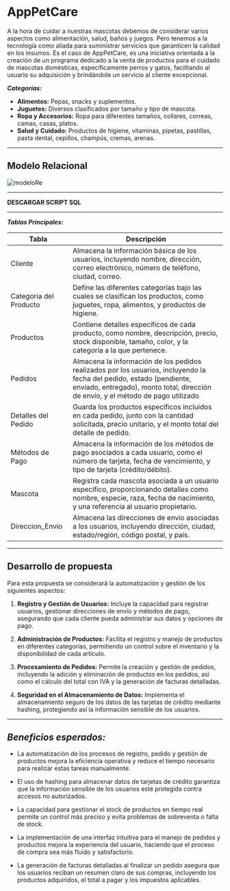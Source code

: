 # AppPetCare
A la hora de cuidar a nuestras mascotas debemos de considerar varios aspectos como alimentación, salud, baños y juegos. Pero tenemos a la tecnología como aliada para suministrar servicios que garanticen la calidad en los insumos. Es el caso de AppPetCare, es una iniciativa orientada a la creación de un programa dedicado a la venta de productos para el cuidado de mascotas domésticas, específicamente perros y gatos, facilitando al usuario su adquisición y brindándole un servicio al cliente excepcional. 


***Categorías:***

- **Alimentos:** Pepas, snacks y suplementos.
- **Juguetes:** Diversos clasificados por tamaño y tipo de mascota.
- **Ropa y Accesorios:** Ropa para diferentes tamaños, collares, correas, camas, casas, platos.
- **Salud y Cuidado:** Productos de higiene, vitaminas, pipetas, pastillas, pasta dental, cepillos, champús, cremas, arenas.
 
---
## Modelo Relacional
![modeloRe](https://github.com/Nathalia-Benites/appPetCare/assets/167949641/ced73d1f-757e-4c8a-97bf-b1389eccb8ea)


____
**DESCARGAR SCRIPT SQL**

-----
***Tablas Principales:***

|Tabla	| Descripción|
|-------|-------------|
| Cliente |Almacena la información básica de los usuarios, incluyendo nombre, dirección, correo electrónico, número de teléfono, ciudad, correo.|
| Categoria del Producto|	Define las diferentes categorías bajo las cuales se clasifican los productos, como juguetes, ropa, alimentos, y productos de higiene.|
|Productos |Contiene detalles específicos de cada producto, como nombre, descripción, precio, stock disponible, tamaño, color, y la categoría a la que pertenece.|
|Pedidos |Almacena la información de los pedidos realizados por los usuarios, incluyendo la fecha del pedido, estado (pendiente, enviado, entregado), monto total, dirección de envío, y el método de pago utilizado|
|Detalles del Pedido |Guarda los productos específicos incluidos en cada pedido, junto con la cantidad solicitada, precio unitario, y el monto total del detalle de pedido.|
|Métodos de Pago| Almacena la información de los métodos de pago asociados a cada usuario, como el número de tarjeta, fecha de vencimiento, y tipo de tarjeta (crédito/débito).|
| Mascota |Registra cada mascota asociada a un usuario específico, proporcionando detalles como nombre, especie, raza, fecha de nacimiento, y una referencia al usuario propietario.|
|Direccion_Envio|Almacena las direcciones de envío asociadas a los usuarios, incluyendo dirección, ciudad, estado/región, código postal, y país.|

------
## Desarrollo de propuesta
Para esta propuesta se considerará la automatización y gestión de los siguientes aspectos:

1. **Registro y Gestión de Usuarios:** Incluye la capacidad para registrar usuarios, gestionar direcciones de envío y métodos de pago, asegurando que cada cliente pueda administrar sus datos y opciones de pago.

2. **Administración de Productos:** Facilita el registro y manejo de productos en diferentes categorías, permitiendo un control sobre el inventario y la disponibilidad de cada artículo.

3. **Procesamiento de Pedidos:** Permite la creación y gestión de pedidos, incluyendo la adición y eliminación de productos en los pedidos, así como el cálculo del total con IVA y la generación de facturas detalladas.

4. **Seguridad en el Almacenamiento de Datos:** Implementa el almacenamiento seguro de los datos de las tarjetas de crédito mediante hashing, protegiendo así la información sensible de los usuarios.
----
  ***Beneficios esperados:***
-----------------------
- La automatización de los procesos de registro, pedido y gestión de productos mejora la eficiencia operativa y reduce el tiempo necesario para realizar estas tareas manualmente.

- El uso de hashing para almacenar datos de tarjetas de crédito garantiza que la información sensible de los usuarios esté protegida contra accesos no autorizados.

- La capacidad para gestionar el stock de productos en tiempo real permite un control más preciso y evita problemas de sobreventa o falta de stock.

- La implementación de una interfaz intuitiva para el manejo de pedidos y productos mejora la experiencia del usuario, haciendo que el proceso de compra sea más fluido y satisfactorio.

- La generación de facturas detalladas al finalizar un pedido asegura que los usuarios reciban un resumen claro de sus compras, incluyendo los productos adquiridos, el total a pagar y los impuestos aplicables.
